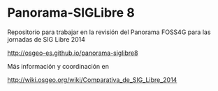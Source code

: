 Panorama-SIGLibre 8
=====================

Repositorio para trabajar en la revisión del Panorama FOSS4G para las jornadas de SIG Libre 2014

http://osgeo-es.github.io/panorama-siglibre8


Más información y coordinación en

http://wiki.osgeo.org/wiki/Comparativa_de_SIG_Libre_2014